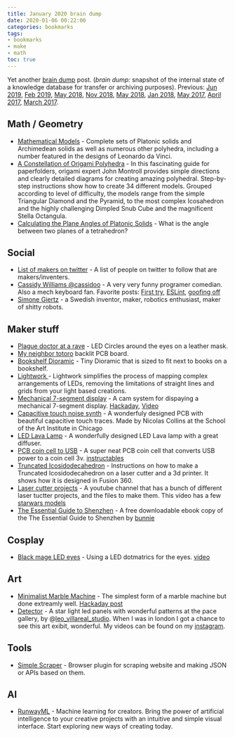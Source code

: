 ```yaml
---
title: January 2020 brain dump 
date: 2020-01-06 00:22:00
categories: bookmarks
tags: 
- bookmarks
- make
- math
toc: true
---
```



Yet another [brain dump](https://en.wikipedia.org/wiki/Brain_dump) post. (*brain dump:* snapshot of the internal state of a knowledge database for transfer or archiving purposes). Previous: [Jun 2019](/jun-2019-brain-dump/),  [Feb 2019](/feb-2019-brain-dump), [May 2018](/may-2018-brain-dump), [Nov 2018](/nov-2018-brain-dump), [May 2018](/may-2018-brain-dump), [Jan 2018](/january-2018-brain-dump), [May 2017](/notes-from-may_2017), [April 2017](/notes-from-april_2017), [March 2017](/notes-from-march_2017). 

## Math / Geometry  

- [Mathematical Models](https://home.cc.umanitoba.ca/~gunderso/pages/models.html) - Complete sets of Platonic solids and Archimedean solids as well as numerous other polyhedra, including a number featured in the designs of Leonardo da Vinci. 
- [A Constellation of Origami Polyhedra](https://www.amazon.ca/Constellation-Origami-Polyhedra-John-Montroll/dp/0486439585/) - In this fascinating guide for paperfolders, origami expert John Montroll provides simple directions and clearly detailed diagrams for creating amazing polyhedral. Step-by-step instructions show how to create 34 different models. Grouped according to level of difficulty, the models range from the simple Triangular Diamond and the Pyramid, to the most complex Icosahedron and the highly challenging Dimpled Snub Cube and the magnificent Stella Octangula.
- [Calculating the Plane Angles of Platonic Solids](https://luckytoilet.wordpress.com/2011/10/11/calculating-the-plane-angles-of-platonic-solids/) - What is the angle between two planes of a tetrahedron?


## Social  

- [List of makers on twitter](https://twitter.com/airbornesurfer/status/1120456497513865218) - A list of people on twitter to follow that are makers/inventers. 
- [Cassidy Williams @cassidoo](https://twitter.com/cassidoo) - A very very funny programer comedian. Also a mech keyboard fan. Favorite posts: [First try](https://twitter.com/cassidoo/status/1153738731188187141), [ESLint](https://twitter.com/cassidoo/status/1185656470953549824), [goofing off](https://twitter.com/cassidoo/status/1179110386445905920)
- [Simone Giertz](https://www.youtube.com/channel/UC3KEoMzNz8eYnwBC34RaKCQ) - a Swedish inventor, maker, robotics enthusiast, maker of shitty robots. 

## Maker stuff 

- [Plague doctor at a rave](https://twitter.com/BanhammersWrath/status/1150139506437316609) - LED Circles around the eyes on a leather mask.
- [My neighbor totoro](https://twitter.com/wireengineer/status/1150201866069905409) backlit PCB board. 
- [Bookshelf Dioramic](https://laughingsquid.com/back-alley-bookshelf-inserts/) - Tiny Dioramic that is sized to fit next to books on a bookshelf.
- [Lightwork ](https://github.com/marvage/Lightwork) - Lightwork simplifies the process of mapping complex arrangements of LEDs, removing the limitations of straight lines and grids from your light based creations.
- [Mechanical 7-segment display](http://fablabsendai-flat.com/2019/11/04/mechanical7seg_en/) - A cam system for dispaying a mechanical 7-segment display. [Hackaday](https://hackaday.com/2019/11/11/mechanical-seven-segment-display-mixes-art-with-hacking/), [Video](https://www.youtube.com/watch?v=tSkKMkYYUJM)
- [Capacitive touch noise synth](https://twitter.com/oshpark/status/1206711384223997958?s=09) - A wonderfuly designed PCB with beautiful capacitive touch traces. Made by Nicolas Collins at the School of the Art Institute in Chicago
- [LED Lava Lamp](https://hackaday.com/2019/03/06/fueled-by-jealousy-this-smart-lamp-really-shines/) - A wonderfully designed LED Lava lamp with a great diffuser.
- [PCB coin cell to USB](https://youtu.be/PJs1Ax6M9Qs?t=671) - A super neat PCB coin cell that converts USB power to a coin cell 3v. [instructables](https://www.instructables.com/id/PCB-Christmas-Tree-Card/)
- [Truncated Icosidodecahedron](https://www.instructables.com/id/Design-Build-a-Truncated-Icosidodecahedron/) - Instructions on how to make a Truncated Icosidodecahedron on a laser cutter and a 3d printer. It shows how it is designed in Fusion 360. 
- [Laser cutter projects](https://www.youtube.com/channel/UC_RbkyX5b3Fh4EGI5xYPfVw) - A youtube channel that has a bunch of different laser tuctter projects, and the files to make them. This video has a few [starwars models](https://www.youtube.com/watch?v=ce86lg4Vz_g)
- [The Essential Guide to Shenzhen](https://www.bunniestudios.com/blog/?p=5689) - A free downloadable ebook copy of the The Essential Guide to Shenzhen by [bunnie](https://twitter.com/bunniestudios) 

## Cosplay 

- [Black mage LED eyes](https://twitter.com/labratbot/status/1130450748284841984) - Using a LED dotmatrics for the eyes. [video](https://www.instagram.com/p/BxptEeencqw/?igshid=ijvoo59mhtbo)

## Art 

- [Minimalist Marble Machine](https://tinkerlog.com/2015/02/24/minimalist-marble-machine/) - The simplest form of a marble machine but done extreamly well. [Hackaday post](https://hackaday.com/2015/03/21/your-marble-machine-doesnt-need-to-change-the-world/)
- [Detector](https://www.instagram.com/p/B5L9C8lFRrw/?igshid=1peo39679eni2) - A star light led panels with wonderful patterns at the pace gallery, by @[leo_villareal_studio](https://www.instagram.com/leo_villareal_studio/). When I was in london I got a chance to see this art exibit, wonderful. My videos can be found on my [instagram](https://www.instagram.com/p/B6T__rwBzej/).

## Tools 

- [Simple Scraper](https://simplescraper.io/) - Browser plugin for scraping website and making JSON or APIs based on them. 

## AI 

- [RunwayML](https://runwayml.com/) - Machine learning for creators. Bring the power of artificial intelligence to your creative projects with an intuitive and simple visual interface. Start exploring new ways of creating today.

